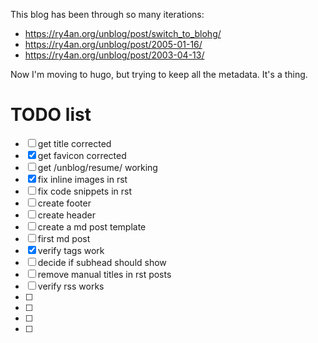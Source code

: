 This blog has been through so many iterations:
 - https://ry4an.org/unblog/post/switch_to_blohg/
 - https://ry4an.org/unblog/post/2005-01-16/
 - https://ry4an.org/unblog/post/2003-04-13/

 Now I'm moving to hugo, but trying to keep all the metadata.  It's a thing.


 # TODO list

 - [ ] get title corrected
 - [x] get favicon corrected
 - [ ] get /unblog/resume/ working
 - [x] fix inline images in rst
 - [ ] fix code snippets in rst
 - [ ] create footer
 - [ ] create header
 - [ ] create a md post template
 - [ ] first md post
 - [x] verify tags work
 - [ ] decide if subhead should show
 - [ ] remove manual titles in rst posts
 - [ ] verify rss works
 - [ ] 
 - [ ] 
 - [ ] 
 - [ ] 
